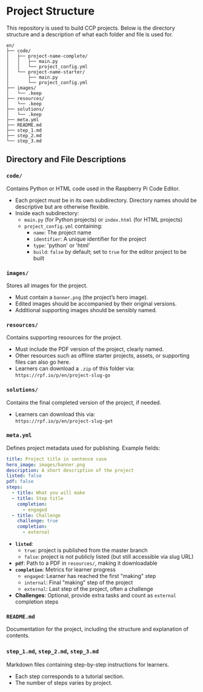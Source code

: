 # Project Structure

This repository is used to build CCP projects. Below is the directory structure and a description of what each folder and file is used for.

```plaintext
en/
├── code/
│   ├── project-name-complete/
│   │   ├── main.py
│   │   └── project_config.yml
│   └── project-name-starter/
│       ├── main.py
│       └── project_config.yml
├── images/
│   └── .keep
├── resources/
│   └── .keep
├── solutions/
│   └── .keep
├── meta.yml
├── README.md
├── step_1.md
├── step_2.md
└── step_3.md
```

## Directory and File Descriptions

### `code/`
Contains Python or HTML code used in the Raspberry Pi Code Editor.  
- Each project must be in its own subdirectory. Directory names should be descriptive but are otherwise flexible.  
- Inside each subdirectory:  
  - `main.py` (for Python projects) or `index.html` (for HTML projects)  
  - `project_config.yml` containing:  
    - `name`: The project name  
    - `identifier`: A unique identifier for the project
    - `type`: 'python' or 'html'  
    - `build`: `false` by default; set to `true` for the editor project to be built  

### `images/`
Stores all images for the project.  
- Must contain a `banner.png` (the project’s hero image).  
- Edited images should be accompanied by their original versions.  
- Additional supporting images should be sensibly named.  

### `resources/`
Contains supporting resources for the project.  
- Must include the PDF version of the project, clearly named.  
- Other resources such as offline starter projects, assets, or supporting files can also go here.  
- Learners can download a `.zip` of this folder via:  
  `https://rpf.io/p/en/project-slug-go`

### `solutions/`
Contains the final completed version of the project, if needed.  
- Learners can download this via:  
  `https://rpf.io/p/en/project-slug-get`

### `meta.yml`
Defines project metadata used for publishing. Example fields:  
```yaml
title: Project title in sentence case
hero_image: images/banner.png
description: A short description of the project
listed: false
pdf: false
steps:
  - title: What you will make
  - title: Step title
    completion:
      - engaged      
  - title: Challenge
    challenge: true
    completion:
      - external
```

- **`listed`**:  
  - `true`: project is published from the master branch  
  - `false`: project is not publicly listed (but still accessible via slug URL)  
- **`pdf`**: Path to a PDF in `resources/`, making it downloadable  
- **`completion`**: Metrics for learner progress  
  - `engaged`: Learner has reached the first "making" step  
  - `internal`: Final "making" step of the project  
  - `external`: Last step of the project, often a challenge  
- **Challenges**: Optional, provide extra tasks and count as `external` completion steps  

### `README.md`
Documentation for the project, including the structure and explanation of contents.

### `step_1.md`, `step_2.md`, `step_3.md`
Markdown files containing step-by-step instructions for learners.  
- Each step corresponds to a tutorial section.  
- The number of steps varies by project.  
